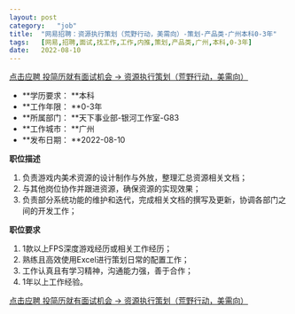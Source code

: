 ```yaml
---
layout:	post
category:	"job"
title:	"网易招聘：资源执行策划（荒野行动，美需向）-策划-产品类-广州本科0-3年"
tags:	[网易,招聘,面试,找工作,工作,内推,策划,产品类,广州,本科,0-3年]
date:	2022-08-10
---
```


[点击应聘 投简历就有面试机会 -> 资源执行策划（荒野行动，美需向）](http://mobile.bole.netease.com/bole/boleDetail?id=42237&employeeId=346f03c3cda5f04c&key=all)



- **学历要求： **本科
- **工作年限： **0-3年
- **所属部门： **天下事业部-银河工作室-G83
- **工作城市： **广州
- **发布日期： **2022-08-10



**职位描述**
1. 负责游戏内美术资源的设计制作与外放，整理汇总资源相关文档；
2. 与其他岗位协作并跟进资源，确保资源的实现效果；
3. 负责部分系统功能的维护和迭代，完成相关文档的撰写及更新，协调各部门之间的开发工作；



**职位要求**
1. 1款以上FPS深度游戏经历或相关工作经历；
2. 熟练且高效使用Excel进行策划日常的配置工作；
3. 工作认真且有学习精神，沟通能力强，善于合作；
4. 1年以上工作经验。



[点击应聘 投简历就有面试机会 -> 资源执行策划（荒野行动，美需向）](http://mobile.bole.netease.com/bole/boleDetail?id=42237&employeeId=346f03c3cda5f04c&key=all)